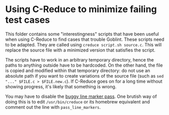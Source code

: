 # Using C-Reduce to minimize failing test cases

This folder contains some "interestingness" scripts that have been useful when using C-Reduce to find cases that trouble Goblint. These scripts need to be adapted. They are called using `creduce script.sh source.c`. This will replace the source file with a minimized version that satisfies the script. 

The scripts have to work in an arbitrary temporary directory, hence the paths to anything outside have to be hardcoded. On the other hand, the file is copied and modified within that temporary directory: do not use an absolute path if you want to create variations of the source file (such as `sed "..." $FILE.c > $FILE.new.c`). If C-Reduce goes on for a long time without showing progress, it's likely that something is wrong.  

You may have to disable the [buggy line marker pass](https://github.com/csmith-project/creduce/issues/195). One brutish way of doing this is to edit `/usr/bin/creduce` or its homebrew equivalent and comment out the line with `pass_line_markers`. 